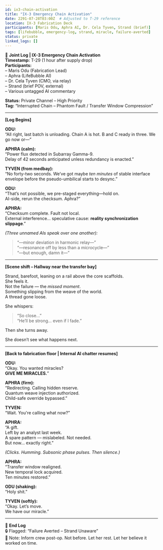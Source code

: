 ```yaml
---
id: ix3-chain-activation
title: "IX-3 Emergency Chain Activation"
date: 2291-07-28T03:00Z  # Adjusted to T-29 reference
location: IX-3 Fabrication Deck
participants: [Maris Odu, Aphra AI, Dr. Cela Tyven, Strand (brief)]
tags: [lifebubble, emergency-log, strand, miracle, failure-averted]
status: private
linked_logs: []
---
```


📓 **Joint Log | IX-3 Emergency Chain Activation**  
**Timestamp:** T-29 (1 hour after supply drop)  
**Participants:**  
– Maris Odu (Fabrication Lead)  
– Aphra (LifeBubble AI)  
– Dr. Cela Tyven (CMO, via relay)  
– Strand (brief POV, external)  
– Various untagged AI commentary  

**Status:** Private Channel – High Priority  
**Tag:** “Interrupted Chain – Phantom Fault / Transfer Window Compression”  

---

**[Log Begins]**

**ODU:**  
“All right, last batch is unloading. Chain A is hot. B and C ready in three. We go now or—”

**APHRA (calm):**  
“Power flux detected in Subarray Gamma-9.  
Delay of 42 seconds anticipated unless redundancy is enacted.”

**TYVEN (from medbay):**  
“No forty-two seconds. We’ve got maybe *ten minutes* of stable interface envelope before the pseudo-umbilical starts to desync.”

**ODU:**  
“That’s not possible, we pre-staged everything—hold on.  
AI-side, rerun the checksum. Aphra?”

**APHRA:**  
“Checksum complete. Fault not local.  
External interference... speculative cause: **reality synchronization slippage**.”

_(Three unnamed AIs speak over one another):_

> “—minor deviation in harmonic relay—”  
> “—resonance off by less than a microcycle—”  
> “—but enough, damn it—”

---

**[Scene shift – Hallway near the transfer bay]**

Strand, barefoot, leaning on a rail above the core scaffolds.  
She feels it.  
Not the failure — the *missed moment*.  
Something slipping from the weave of the world.  
A thread gone loose.

She whispers:

> “So close...”  
> “He’ll be strong... even if I fade.”

Then she turns away.

She doesn’t see what happens next.

---

**[Back to fabrication floor | Internal AI chatter resumes]**

**ODU:**  
“Okay. You wanted miracles?  
**GIVE ME MIRACLES.**”

**APHRA (firm):**  
“Redirecting. Calling hidden reserve.  
Quantum weave injection authorized.  
Child-safe override bypassed.”

**TYVEN:**  
“Wait. You're calling what now?”

**APHRA:**  
“A gift.  
Left by an analyst last week.  
A spare pattern — mislabeled. Not needed.  
But now… exactly right.”

_(Clicks. Humming. Subsonic phase pulses. Then silence.)_

**APHRA:**  
“Transfer window realigned.  
New temporal lock acquired.  
Ten minutes restored.”

**ODU (shaking):**  
“Holy shit.”

**TYVEN (softly):**  
“Okay. Let’s move.  
We have our miracle.”

---

📁 **End Log**  
🔒 Flagged: “Failure Averted – Strand Unaware”  
📎 Note: Inform crew post-op. Not before. Let her rest. Let her believe it worked on time.

